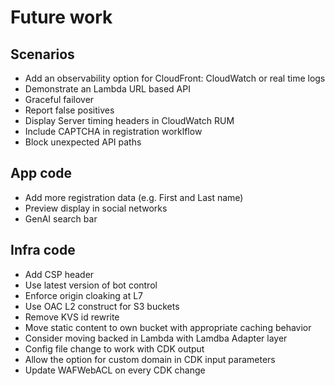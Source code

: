 # Future work

## Scenarios  

* Add an observability option for CloudFront: CloudWatch or real time logs
* Demonstrate an Lambda URL based API
* Graceful failover
* Report false positives 
* Display Server timing headers in CloudWatch RUM
* Include CAPTCHA in registration worklflow
* Block unexpected API paths

## App code
* Add more registration data (e.g. First and Last name)
* Preview display in social networks
* GenAI search bar

## Infra code
* Add CSP header
* Use latest version of bot control
* Enforce origin cloaking at L7
* Use OAC L2 construct for S3 buckets
* Remove KVS id rewrite
* Move static content to own bucket with appropriate caching behavior
* Consider moving backed in Lambda with Lamdba Adapter layer
* Config file change to work with CDK output
* Allow the option for custom domain in CDK input parameters
* Update WAFWebACL on every CDK change
